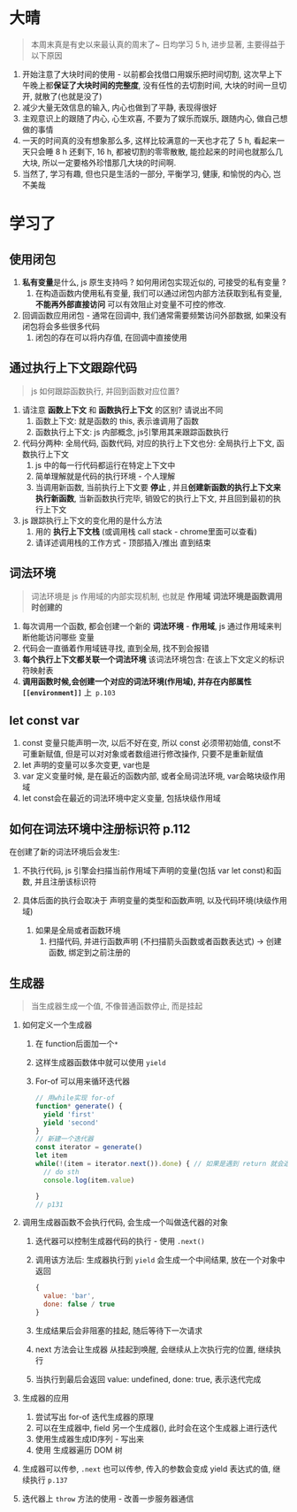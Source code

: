 # 大晴

> 本周末真是有史以来最认真的周末了~ 日均学习 5 h, 进步显著, 主要得益于以下原因

1. 开始注意了大块时间的使用 - 以前都会找借口用娱乐把时间切割, 这次早上下午晚上都**保证了大块时间的完整度**, 没有任性的去切割时间, 大块的时间一旦切开, 就散了(也就是没了)
2. 减少大量无效信息的输入, 内心也做到了平静, 表现得很好
3. 主观意识上的跟随了内心, 心生欢喜, 不要为了娱乐而娱乐, 跟随内心, 做自己想做的事情
4. 一天的时间真的没有想象那么多, 这样比较满意的一天也才花了 5 h, 看起来一天只会睡 8 h 还剩下, 16 h, 都被切割的零零散散, 能捡起来的时间也就那么几大块, 所以一定要格外珍惜那几大块的时间啊. 
5. 当然了, 学习有趣, 但也只是生活的一部分, 平衡学习, 健康, 和愉悦的内心, 岂不美哉

# 学习了

## 使用闭包

1. **私有变量**是什么, js 原生支持吗 ? 如何用闭包实现近似的, 可接受的私有变量 ?
   1. 在构造函数内使用私有变量, 我们可以通过闭包内部方法获取到私有变量, **不能再外部直接访问** 可以有效阻止对变量不可控的修改.
2. 回调函数应用闭包 - 通常在回调中, 我们通常需要频繁访问外部数据, 如果没有闭包将会多些很多代码
   1. 闭包的存在可以将内存值, 在回调中直接使用

## 通过执行上下文跟踪代码

> js 如何跟踪函数执行, 并回到函数对应位置?

1. 请注意 **函数上下文** 和 **函数执行上下文** 的区别? 请说出不同
   1. 函数上下文: 就是函数的 this, 表示谁调用了函数
   2. 函数执行上下文: js 内部概念, js引擎用其来跟踪函数执行
2. 代码分两种: 全局代码, 函数代码, 对应的执行上下文也分: 全局执行上下文, 函数执行上下文
   1. js 中的每一行代码都运行在特定上下文中
   2. 简单理解就是代码的执行环境 - 个人理解
   3. 当调用新函数, 当前执行上下文要 **停止** , 并且**创建新函数的执行上下文来执行新函数**, 当新函数执行完毕, 销毁它的执行上下文, 并且回到最初的执行上下文
3. js 跟踪执行上下文的变化用的是什么方法
   1. 用的 **执行上下文栈** (或调用栈 call stack - chrome里面可以查看)
   2. 请详述调用栈的工作方式 - 顶部插入/推出 直到结束

## 词法环境

> 词法环境是 js 作用域的内部实现机制, 也就是 **作用域**  **词法环境是函数调用时创建的**

1. 每次调用一个函数, 都会创建一个新的 **词法环境** - **作用域**, js 通过作用域来判断他能访问哪些 变量
2. 代码会一直循着作用域链寻找, 直到全局, 找不到会报错
3. **每个执行上下文都关联一个词法环境** 该词法环境包含: 在该上下文定义的标识符映射表
4. **调用函数时候,会创建一个对应的词法环境(作用域), 并存在内部属性 `[[environment]]`** 上` p.103`



## let  const var

1. const 变量只能声明一次, 以后不好在变, 所以 const 必须带初始值, const不可重新赋值, 但是可以对对象或者数组进行修改操作, 只要不是重新赋值
2. let 声明的变量可以多次变更, var也是
3. var 定义变量时候, 是在最近的函数内部, 或者全局词法环境, var会略块级作用域
4. let const会在最近的词法环境中定义变量, 包括块级作用域



## 如何在词法环境中注册标识符 p.112

在创建了新的词法环境后会发生:

1. 不执行代码, js 引擎会扫描当前作用域下声明的变量(包括 var let const)和函数, 并且注册该标识符

2. 具体后面的执行会取决于 声明变量的类型和函数声明, 以及代码环境(块级作用域)
   1. 如果是全局或者函数环境
      1. 扫描代码, 并进行函数声明 (不扫描箭头函数或者函数表达式) -> 创建函数, 绑定到之前注册的



## 生成器

> 当生成器生成一个值, 不像普通函数停止, 而是挂起

1. 如何定义一个生成器

   1. 在 function后面加一个`*`

   2. 这样生成器函数体中就可以使用 `yield`

   3. For-of 可以用来循环迭代器

      ```js
      // 用while实现 for-of
      function* generate() {
        yield 'first'
        yield 'second'
      }
      // 新建一个迭代器
      const iterator = generate()
      let item
      while(!(item = iterator.next()).done) { // 如果是遇到 return 就会返回 done为 true, 不会携带value进入该循环, 代码结束
        // do sth
        console.log(item.value)
      
      }
      // p131
      ```

      

2. 调用生成器函数不会执行代码, 会生成一个叫做迭代器的对象

   1. 迭代器可以控制生成器代码的执行 - 使用 `.next()`

   2. 调用该方法后: 生成器执行到 `yield` 会生成一个中间结果, 放在一个对象中返回

      ```js
      {
        value: 'bar',
        done: false / true
      }
      ```

   3. 生成结果后会非阻塞的挂起, 随后等待下一次请求

   4. next 方法会让生成器 从挂起到唤醒, 会继续从上次执行完的位置, 继续执行

   5. 当执行到最后会返回 value: undefined, done: true, 表示迭代完成

3. 生成器的应用

   1. 尝试写出 for-of 迭代生成器的原理
   2. 可以在生成器中,  field 另一个生成器(), 此时会在这个生成器上进行迭代
   3. 使用生成器生成ID序列 - 写出来
   4. 使用 生成器遍历 DOM 树

4. 生成器可以传参, `.next` 也可以传参, 传入的参数会变成 yield 表达式的值, 继续执行 `p.137`

5. 迭代器上 `throw` 方法的使用 - 改善一步服务器通信

